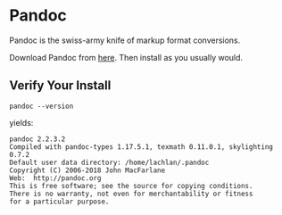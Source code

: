 # Pandoc

Pandoc is the swiss-army knife of markup format conversions.

Download Pandoc from [here](https://github.com/jgm/pandoc/releases/).
Then install as you usually would.

## Verify Your Install

```{bash}
pandoc --version
```

yields:

```{out}
pandoc 2.2.3.2
Compiled with pandoc-types 1.17.5.1, texmath 0.11.0.1, skylighting 0.7.2
Default user data directory: /home/lachlan/.pandoc
Copyright (C) 2006-2018 John MacFarlane
Web:  http://pandoc.org
This is free software; see the source for copying conditions.
There is no warranty, not even for merchantability or fitness
for a particular purpose.
```

